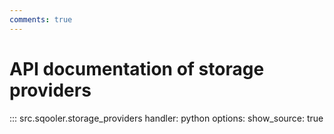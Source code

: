 ```yaml
---
comments: true
---
```


# API documentation of storage providers

::: src.sqooler.storage_providers
    handler: python 
    options:
      show_source: true